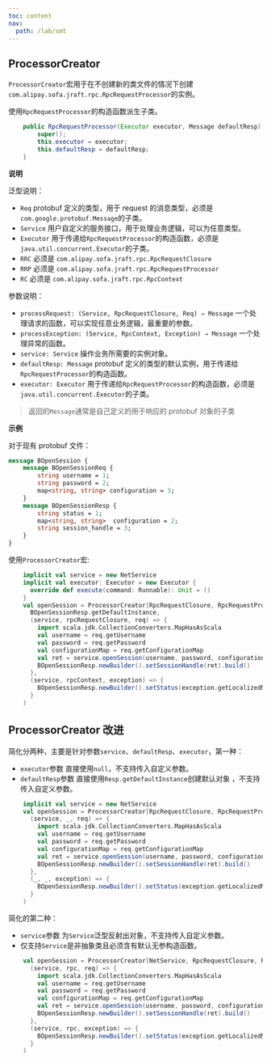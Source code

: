 ```yaml
---
toc: content
nav:
  path: /lab/smt
---
```


## ProcessorCreator

`ProcessorCreator`宏用于在不创建新的类文件的情况下创建`com.alipay.sofa.jraft.rpc.RpcRequestProcessor`的实例。

使用`RpcRequestProcessor`的构造函数派生子类。

```java
    public RpcRequestProcessor(Executor executor, Message defaultResp) {
        super();
        this.executor = executor;
        this.defaultResp = defaultResp;
    }
```

**说明**

泛型说明：

- `Req` protobuf 定义的类型，用于 request 的消息类型，必须是`com.google.protobuf.Message`的子类。
- `Service` 用户自定义的服务接口，用于处理业务逻辑，可以为任意类型。
- `Executor` 用于传递给`RpcRequestProcessor`的构造函数，必须是`java.util.concurrent.Executor`的子类。
- `RRC` 必须是 `com.alipay.sofa.jraft.rpc.RpcRequestClosure`
- `RRP` 必须是 `com.alipay.sofa.jraft.rpc.RpcRequestProcessor`
- `RC` 必须是 `com.alipay.sofa.jraft.rpc.RpcContext`

参数说明：

- `processRequest: (Service, RpcRequestClosure, Req) ⇒ Message` 一个处理请求的函数，可以实现任意业务逻辑，最重要的参数。
- `processException: (Service, RpcContext, Exception) ⇒ Message` 一个处理异常的函数。
- `service: Service` 操作业务所需要的实例对象。
- `defaultResp: Message` protobuf 定义的类型的默认实例，用于传递给`RpcRequestProcessor`的构造函数。
- `executor: Executor` 用于传递给`RpcRequestProcessor`的构造函数，必须是`java.util.concurrent.Executor`的子类。

> 返回的`Message`通常是自己定义的用于响应的 protobuf 对象的子类

**示例**

对于现有 protobuf 文件：

```proto
message BOpenSession {
    message BOpenSessionReq {
        string username = 1;
        string password = 2;
        map<string, string> configuration = 3;
    }
    message BOpenSessionResp {
        string status = 1;
        map<string, string>  configuration = 2;
        string session_handle = 3;
    }
}
```

使用`ProcessorCreator`宏:

```scala
    implicit val service = new NetService
    implicit val executor: Executor = new Executor {
      override def execute(command: Runnable): Unit = ()
    }
    val openSession = ProcessorCreator[RpcRequestClosure, RpcRequestProcessor, RpcContext, BOpenSessionReq, BOpenSessionResp, NetService, Executor](
      BOpenSessionResp.getDefaultInstance,
      (service, rpcRequestClosure, req) => {
        import scala.jdk.CollectionConverters.MapHasAsScala
        val username = req.getUsername
        val password = req.getPassword
        val configurationMap = req.getConfigurationMap
        val ret = service.openSession(username, password, configurationMap.asScala.toMap)
        BOpenSessionResp.newBuilder().setSessionHandle(ret).build()
      },
      (service, rpcContext, exception) => {
        BOpenSessionResp.newBuilder().setStatus(exception.getLocalizedMessage).build()
      }
    )
```

## ProcessorCreator 改进

简化分两种，主要是针对参数`service`、`defaultResp`、`executor`，第一种：

- `executor`参数 直接使用`null`，不支持传入自定义参数。
- `defaultResp`参数 直接使用`Resp.getDefaultInstance`创建默认对象 ，不支持传入自定义参数。

```scala
    implicit val service = new NetService
    val openSession = ProcessorCreator[RpcRequestClosure, RpcRequestProcessor, RpcContext, BOpenSessionReq, BOpenSessionResp, NetService](
      (service, _, req) => {
        import scala.jdk.CollectionConverters.MapHasAsScala
        val username = req.getUsername
        val password = req.getPassword
        val configurationMap = req.getConfigurationMap
        val ret = service.openSession(username, password, configurationMap.asScala.toMap)
        BOpenSessionResp.newBuilder().setSessionHandle(ret).build()
      },
      (_, _, exception) => {
        BOpenSessionResp.newBuilder().setStatus(exception.getLocalizedMessage).build()
      }
    )
```

简化的第二种：

- `service`参数 为`Service`泛型反射出对象，不支持传入自定义参数。
- 仅支持`Service`是非抽象类且必须含有默认无参构造函数。

```scala
    val openSession = ProcessorCreator[NetService, RpcRequestClosure, RpcRequestProcessor, RpcContext, BOpenSessionReq, BOpenSessionResp](
      (service, rpc, req) => {
        import scala.jdk.CollectionConverters.MapHasAsScala
        val username = req.getUsername
        val password = req.getPassword
        val configurationMap = req.getConfigurationMap
        val ret = service.openSession(username, password, configurationMap.asScala.toMap)
        BOpenSessionResp.newBuilder().setSessionHandle(ret).build()
      },
      (service, rpc, exception) => {
        BOpenSessionResp.newBuilder().setStatus(exception.getLocalizedMessage).build()
      }
    )
```
